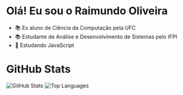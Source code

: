# Olá! Eu sou o Raimundo Oliveira

- 📚 Ex aluno de Ciência da Computação pela UFC
- 📚 Estudante de Análise e Desenvolvimento de Sistemas pelo IFPI
- 📖 Estudando JavaScript

<html lang="en">
<head>
    <meta charset="UTF-8">
    <meta name="viewport" content="width=device-width, initial-scale=1.0">
    <link rel="stylesheet" href="https://github-readme-stats.vercel.app/api/css/github-markdown.css">
</head>
<body>
    <h1>GitHub Stats</h1>
    <img src="https://github-readme-stats.vercel.app/api?username=Raimundo-Oliveira&show_icons=true&theme=dark" alt="GitHub Stats">
    <img src="https://github-readme-stats.vercel.app/api/top-langs/?username=Raimundo-Oliveira&layout=compact&theme=dark" alt="Top Languages">
</body>
</html>
